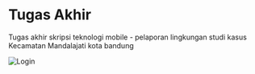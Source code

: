 # Tugas Akhir

Tugas akhir skripsi teknologi mobile - pelaporan lingkungan studi kasus Kecamatan Mandalajati kota bandung

![Login](https://user-images.githubusercontent.com/65359346/86553448-fb36b700-bf74-11ea-9e75-508f9e05cf94.png)